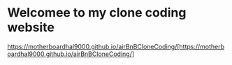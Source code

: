 # Welcomee to my clone coding website
https://motherboardhal9000.github.io/airBnBCloneCoding/[https://motherboardhal9000.github.io/airBnBCloneCoding/]
